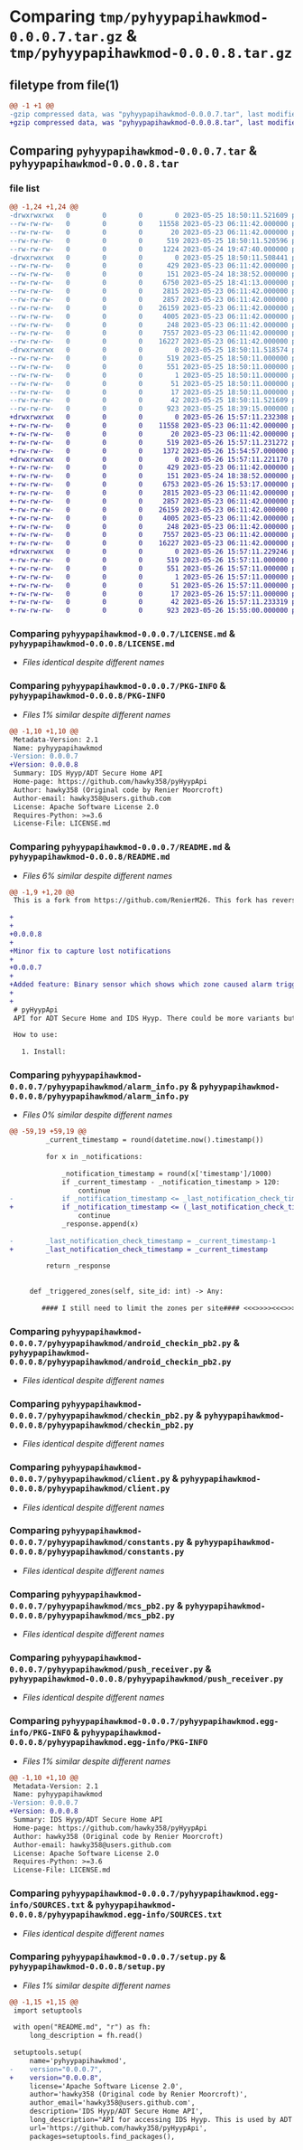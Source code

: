 # Comparing `tmp/pyhyypapihawkmod-0.0.0.7.tar.gz` & `tmp/pyhyypapihawkmod-0.0.0.8.tar.gz`

## filetype from file(1)

```diff
@@ -1 +1 @@
-gzip compressed data, was "pyhyypapihawkmod-0.0.0.7.tar", last modified: Thu May 25 18:50:11 2023, max compression
+gzip compressed data, was "pyhyypapihawkmod-0.0.0.8.tar", last modified: Fri May 26 15:57:11 2023, max compression
```

## Comparing `pyhyypapihawkmod-0.0.0.7.tar` & `pyhyypapihawkmod-0.0.0.8.tar`

### file list

```diff
@@ -1,24 +1,24 @@
-drwxrwxrwx   0        0        0        0 2023-05-25 18:50:11.521609 pyhyypapihawkmod-0.0.0.7/
--rw-rw-rw-   0        0        0    11558 2023-05-23 06:11:42.000000 pyhyypapihawkmod-0.0.0.7/LICENSE.md
--rw-rw-rw-   0        0        0       20 2023-05-23 06:11:42.000000 pyhyypapihawkmod-0.0.0.7/MANIFEST.in
--rw-rw-rw-   0        0        0      519 2023-05-25 18:50:11.520596 pyhyypapihawkmod-0.0.0.7/PKG-INFO
--rw-rw-rw-   0        0        0     1224 2023-05-24 19:47:40.000000 pyhyypapihawkmod-0.0.0.7/README.md
-drwxrwxrwx   0        0        0        0 2023-05-25 18:50:11.508441 pyhyypapihawkmod-0.0.0.7/pyhyypapihawkmod/
--rw-rw-rw-   0        0        0      429 2023-05-23 06:11:42.000000 pyhyypapihawkmod-0.0.0.7/pyhyypapihawkmod/__init__.py
--rw-rw-rw-   0        0        0      151 2023-05-24 18:38:52.000000 pyhyypapihawkmod-0.0.0.7/pyhyypapihawkmod/__main__.py
--rw-rw-rw-   0        0        0     6750 2023-05-25 18:41:13.000000 pyhyypapihawkmod-0.0.0.7/pyhyypapihawkmod/alarm_info.py
--rw-rw-rw-   0        0        0     2815 2023-05-23 06:11:42.000000 pyhyypapihawkmod-0.0.0.7/pyhyypapihawkmod/android_checkin_pb2.py
--rw-rw-rw-   0        0        0     2857 2023-05-23 06:11:42.000000 pyhyypapihawkmod-0.0.0.7/pyhyypapihawkmod/checkin_pb2.py
--rw-rw-rw-   0        0        0    26159 2023-05-23 06:11:42.000000 pyhyypapihawkmod-0.0.0.7/pyhyypapihawkmod/client.py
--rw-rw-rw-   0        0        0     4005 2023-05-23 06:11:42.000000 pyhyypapihawkmod-0.0.0.7/pyhyypapihawkmod/constants.py
--rw-rw-rw-   0        0        0      248 2023-05-23 06:11:42.000000 pyhyypapihawkmod-0.0.0.7/pyhyypapihawkmod/exceptions.py
--rw-rw-rw-   0        0        0     7557 2023-05-23 06:11:42.000000 pyhyypapihawkmod-0.0.0.7/pyhyypapihawkmod/mcs_pb2.py
--rw-rw-rw-   0        0        0    16227 2023-05-23 06:11:42.000000 pyhyypapihawkmod-0.0.0.7/pyhyypapihawkmod/push_receiver.py
-drwxrwxrwx   0        0        0        0 2023-05-25 18:50:11.518574 pyhyypapihawkmod-0.0.0.7/pyhyypapihawkmod.egg-info/
--rw-rw-rw-   0        0        0      519 2023-05-25 18:50:11.000000 pyhyypapihawkmod-0.0.0.7/pyhyypapihawkmod.egg-info/PKG-INFO
--rw-rw-rw-   0        0        0      551 2023-05-25 18:50:11.000000 pyhyypapihawkmod-0.0.0.7/pyhyypapihawkmod.egg-info/SOURCES.txt
--rw-rw-rw-   0        0        0        1 2023-05-25 18:50:11.000000 pyhyypapihawkmod-0.0.0.7/pyhyypapihawkmod.egg-info/dependency_links.txt
--rw-rw-rw-   0        0        0       51 2023-05-25 18:50:11.000000 pyhyypapihawkmod-0.0.0.7/pyhyypapihawkmod.egg-info/requires.txt
--rw-rw-rw-   0        0        0       17 2023-05-25 18:50:11.000000 pyhyypapihawkmod-0.0.0.7/pyhyypapihawkmod.egg-info/top_level.txt
--rw-rw-rw-   0        0        0       42 2023-05-25 18:50:11.521609 pyhyypapihawkmod-0.0.0.7/setup.cfg
--rw-rw-rw-   0        0        0      923 2023-05-25 18:39:15.000000 pyhyypapihawkmod-0.0.0.7/setup.py
+drwxrwxrwx   0        0        0        0 2023-05-26 15:57:11.232308 pyhyypapihawkmod-0.0.0.8/
+-rw-rw-rw-   0        0        0    11558 2023-05-23 06:11:42.000000 pyhyypapihawkmod-0.0.0.8/LICENSE.md
+-rw-rw-rw-   0        0        0       20 2023-05-23 06:11:42.000000 pyhyypapihawkmod-0.0.0.8/MANIFEST.in
+-rw-rw-rw-   0        0        0      519 2023-05-26 15:57:11.231272 pyhyypapihawkmod-0.0.0.8/PKG-INFO
+-rw-rw-rw-   0        0        0     1372 2023-05-26 15:54:57.000000 pyhyypapihawkmod-0.0.0.8/README.md
+drwxrwxrwx   0        0        0        0 2023-05-26 15:57:11.221170 pyhyypapihawkmod-0.0.0.8/pyhyypapihawkmod/
+-rw-rw-rw-   0        0        0      429 2023-05-23 06:11:42.000000 pyhyypapihawkmod-0.0.0.8/pyhyypapihawkmod/__init__.py
+-rw-rw-rw-   0        0        0      151 2023-05-24 18:38:52.000000 pyhyypapihawkmod-0.0.0.8/pyhyypapihawkmod/__main__.py
+-rw-rw-rw-   0        0        0     6753 2023-05-26 15:53:17.000000 pyhyypapihawkmod-0.0.0.8/pyhyypapihawkmod/alarm_info.py
+-rw-rw-rw-   0        0        0     2815 2023-05-23 06:11:42.000000 pyhyypapihawkmod-0.0.0.8/pyhyypapihawkmod/android_checkin_pb2.py
+-rw-rw-rw-   0        0        0     2857 2023-05-23 06:11:42.000000 pyhyypapihawkmod-0.0.0.8/pyhyypapihawkmod/checkin_pb2.py
+-rw-rw-rw-   0        0        0    26159 2023-05-23 06:11:42.000000 pyhyypapihawkmod-0.0.0.8/pyhyypapihawkmod/client.py
+-rw-rw-rw-   0        0        0     4005 2023-05-23 06:11:42.000000 pyhyypapihawkmod-0.0.0.8/pyhyypapihawkmod/constants.py
+-rw-rw-rw-   0        0        0      248 2023-05-23 06:11:42.000000 pyhyypapihawkmod-0.0.0.8/pyhyypapihawkmod/exceptions.py
+-rw-rw-rw-   0        0        0     7557 2023-05-23 06:11:42.000000 pyhyypapihawkmod-0.0.0.8/pyhyypapihawkmod/mcs_pb2.py
+-rw-rw-rw-   0        0        0    16227 2023-05-23 06:11:42.000000 pyhyypapihawkmod-0.0.0.8/pyhyypapihawkmod/push_receiver.py
+drwxrwxrwx   0        0        0        0 2023-05-26 15:57:11.229246 pyhyypapihawkmod-0.0.0.8/pyhyypapihawkmod.egg-info/
+-rw-rw-rw-   0        0        0      519 2023-05-26 15:57:11.000000 pyhyypapihawkmod-0.0.0.8/pyhyypapihawkmod.egg-info/PKG-INFO
+-rw-rw-rw-   0        0        0      551 2023-05-26 15:57:11.000000 pyhyypapihawkmod-0.0.0.8/pyhyypapihawkmod.egg-info/SOURCES.txt
+-rw-rw-rw-   0        0        0        1 2023-05-26 15:57:11.000000 pyhyypapihawkmod-0.0.0.8/pyhyypapihawkmod.egg-info/dependency_links.txt
+-rw-rw-rw-   0        0        0       51 2023-05-26 15:57:11.000000 pyhyypapihawkmod-0.0.0.8/pyhyypapihawkmod.egg-info/requires.txt
+-rw-rw-rw-   0        0        0       17 2023-05-26 15:57:11.000000 pyhyypapihawkmod-0.0.0.8/pyhyypapihawkmod.egg-info/top_level.txt
+-rw-rw-rw-   0        0        0       42 2023-05-26 15:57:11.233319 pyhyypapihawkmod-0.0.0.8/setup.cfg
+-rw-rw-rw-   0        0        0      923 2023-05-26 15:55:00.000000 pyhyypapihawkmod-0.0.0.8/setup.py
```

### Comparing `pyhyypapihawkmod-0.0.0.7/LICENSE.md` & `pyhyypapihawkmod-0.0.0.8/LICENSE.md`

 * *Files identical despite different names*

### Comparing `pyhyypapihawkmod-0.0.0.7/PKG-INFO` & `pyhyypapihawkmod-0.0.0.8/PKG-INFO`

 * *Files 1% similar despite different names*

```diff
@@ -1,10 +1,10 @@
 Metadata-Version: 2.1
 Name: pyhyypapihawkmod
-Version: 0.0.0.7
+Version: 0.0.0.8
 Summary: IDS Hyyp/ADT Secure Home API
 Home-page: https://github.com/hawky358/pyHyypApi
 Author: hawky358 (Original code by Renier Moorcroft)
 Author-email: hawky358@users.github.com
 License: Apache Software License 2.0
 Requires-Python: >=3.6
 License-File: LICENSE.md
```

### Comparing `pyhyypapihawkmod-0.0.0.7/README.md` & `pyhyypapihawkmod-0.0.0.8/README.md`

 * *Files 6% similar despite different names*

```diff
@@ -1,9 +1,20 @@
 This is a fork from https://github.com/RenierM26. This fork has reversed engineered the protobuf pb2 files and recompiled with version 4.21. THis fixes the issues on newer versions of home assistant.
 
+
+
+0.0.0.8
+
+Minor fix to capture lost notifications
+
+0.0.0.7
+
+Added feature: Binary sensor which shows which zone caused alarm trigger.
+
+
 # pyHyypApi
 API for ADT Secure Home and IDS Hyyp. There could be more variants but it's easy to add package names to the constants.py file.
 
 How to use:
 
   1. Install:
```

### Comparing `pyhyypapihawkmod-0.0.0.7/pyhyypapihawkmod/alarm_info.py` & `pyhyypapihawkmod-0.0.0.8/pyhyypapihawkmod/alarm_info.py`

 * *Files 0% similar despite different names*

```diff
@@ -59,19 +59,19 @@
         _current_timestamp = round(datetime.now().timestamp())
             
         for x in _notifications:
             
             _notification_timestamp = round(x['timestamp']/1000)
             if _current_timestamp - _notification_timestamp > 120:
                 continue
-            if _notification_timestamp <= _last_notification_check_timestamp:
+            if _notification_timestamp <= (_last_notification_check_timestamp-30):
                 continue
             _response.append(x)
         
-        _last_notification_check_timestamp = _current_timestamp-1
+        _last_notification_check_timestamp = _current_timestamp
  
         return _response
 
 
     def _triggered_zones(self, site_id: int) -> Any:
            
        #### I still need to limit the zones per site#### <<<>>>><<<>>>< so that multiple sites are possible.
```

### Comparing `pyhyypapihawkmod-0.0.0.7/pyhyypapihawkmod/android_checkin_pb2.py` & `pyhyypapihawkmod-0.0.0.8/pyhyypapihawkmod/android_checkin_pb2.py`

 * *Files identical despite different names*

### Comparing `pyhyypapihawkmod-0.0.0.7/pyhyypapihawkmod/checkin_pb2.py` & `pyhyypapihawkmod-0.0.0.8/pyhyypapihawkmod/checkin_pb2.py`

 * *Files identical despite different names*

### Comparing `pyhyypapihawkmod-0.0.0.7/pyhyypapihawkmod/client.py` & `pyhyypapihawkmod-0.0.0.8/pyhyypapihawkmod/client.py`

 * *Files identical despite different names*

### Comparing `pyhyypapihawkmod-0.0.0.7/pyhyypapihawkmod/constants.py` & `pyhyypapihawkmod-0.0.0.8/pyhyypapihawkmod/constants.py`

 * *Files identical despite different names*

### Comparing `pyhyypapihawkmod-0.0.0.7/pyhyypapihawkmod/mcs_pb2.py` & `pyhyypapihawkmod-0.0.0.8/pyhyypapihawkmod/mcs_pb2.py`

 * *Files identical despite different names*

### Comparing `pyhyypapihawkmod-0.0.0.7/pyhyypapihawkmod/push_receiver.py` & `pyhyypapihawkmod-0.0.0.8/pyhyypapihawkmod/push_receiver.py`

 * *Files identical despite different names*

### Comparing `pyhyypapihawkmod-0.0.0.7/pyhyypapihawkmod.egg-info/PKG-INFO` & `pyhyypapihawkmod-0.0.0.8/pyhyypapihawkmod.egg-info/PKG-INFO`

 * *Files 1% similar despite different names*

```diff
@@ -1,10 +1,10 @@
 Metadata-Version: 2.1
 Name: pyhyypapihawkmod
-Version: 0.0.0.7
+Version: 0.0.0.8
 Summary: IDS Hyyp/ADT Secure Home API
 Home-page: https://github.com/hawky358/pyHyypApi
 Author: hawky358 (Original code by Renier Moorcroft)
 Author-email: hawky358@users.github.com
 License: Apache Software License 2.0
 Requires-Python: >=3.6
 License-File: LICENSE.md
```

### Comparing `pyhyypapihawkmod-0.0.0.7/pyhyypapihawkmod.egg-info/SOURCES.txt` & `pyhyypapihawkmod-0.0.0.8/pyhyypapihawkmod.egg-info/SOURCES.txt`

 * *Files identical despite different names*

### Comparing `pyhyypapihawkmod-0.0.0.7/setup.py` & `pyhyypapihawkmod-0.0.0.8/setup.py`

 * *Files 1% similar despite different names*

```diff
@@ -1,15 +1,15 @@
 import setuptools
 
 with open("README.md", "r") as fh:
     long_description = fh.read()
 
 setuptools.setup(
     name='pyhyypapihawkmod',
-    version="0.0.0.7",
+    version="0.0.0.8",
     license='Apache Software License 2.0',
     author='hawky358 (Original code by Renier Moorcroft)',
     author_email='hawky358@users.github.com',
     description='IDS Hyyp/ADT Secure Home API',
     long_description="API for accessing IDS Hyyp. This is used by ADT Home Connect and possibly others. Please view readme on github (Based on 0.0.0.8 by Renier Moorcroft with updated protobuf files) ",
     url='https://github.com/hawky358/pyHyypApi',
     packages=setuptools.find_packages(),
```

